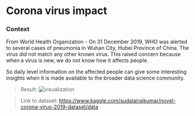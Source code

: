 # Corona virus impact

### Context

From World Health Organization - On 31 December 2019, WHO was alerted to several cases of pneumonia in Wuhan City, Hubei Province of China. The virus did not match any other known virus. This raised concern because when a virus is new, we do not know how it affects people.

So daily level information on the affected people can give some interesting insights when it is made available to the broader data science community.

> Result:
![visualization](https://media.giphy.com/media/VgSfYTNQbLjqljdttI/giphy.gif)


> Link to dataset:
https://www.kaggle.com/sudalairajkumar/novel-corona-virus-2019-dataset/data
